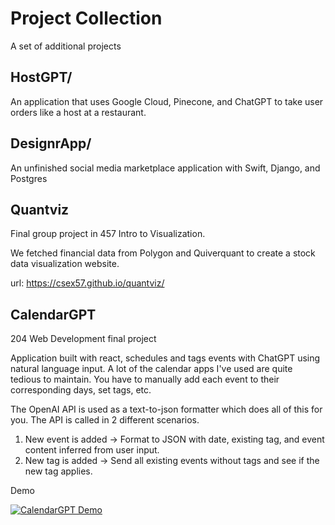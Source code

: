 # Project Collection

A set of additional projects  

## HostGPT/
An application that uses Google Cloud, Pinecone, and ChatGPT to take user orders like a host at a restaurant.

## DesignrApp/
An unfinished social media marketplace application with Swift, Django, and Postgres

## Quantviz
Final group project in 457 Intro to Visualization. 

We fetched financial data from Polygon and Quiverquant to create a stock data visualization website.

url: https://csex57.github.io/quantviz/

## CalendarGPT
204 Web Development final project

Application built with react, schedules and tags events with ChatGPT using natural language input.
A lot of the calendar apps I've used are quite tedious to maintain. You have to manually add each event to their corresponding days, set tags, etc.

The OpenAI API is used as a text-to-json formatter which does all of this for you. The API is called in 2 different scenarios.

1. New event is added -> Format to JSON with date, existing tag, and event content inferred from user input.
2. New tag is added -> Send all existing events without tags and see if the new tag applies.

Demo

[![CalendarGPT Demo](https://img.youtube.com/vi/Kg8LHG0mfD0/0.jpg)](https://www.youtube.com/watch?v=Kg8LHG0mfD0)



